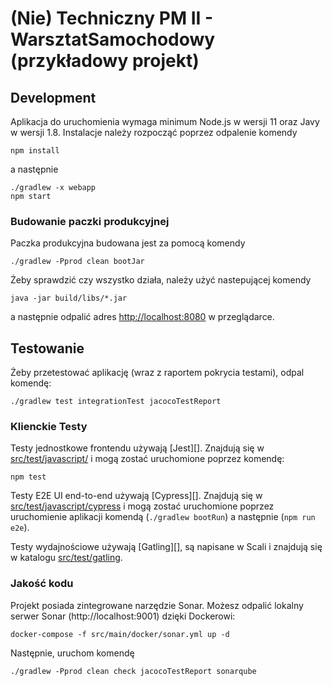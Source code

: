 # (Nie) Techniczny PM II - WarsztatSamochodowy (przykładowy projekt)

## Development

Aplikacja do uruchomienia wymaga minimum Node.js w wersji 11 oraz Javy w wersji 1.8. Instalacje należy rozpocząć poprzez odpalenie komendy

```
npm install
```
a następnie 
```
./gradlew -x webapp
npm start
```

### Budowanie paczki produkcyjnej 

Paczka produkcyjna budowana jest za pomocą komendy

```
./gradlew -Pprod clean bootJar
```

Żeby sprawdzić czy wszystko działa, należy użyć nastepującej komendy

```
java -jar build/libs/*.jar
```

a następnie odpalić adres [http://localhost:8080](http://localhost:8080) w przeglądarce.

## Testowanie

Żeby przetestować aplikację (wraz z raportem pokrycia testami), odpal komendę:

```
./gradlew test integrationTest jacocoTestReport
```

### Klienckie Testy

Testy jednostkowe frontendu używają [Jest][]. Znajdują się w [src/test/javascript/](src/test/javascript/) i mogą zostać uruchomione poprzez komendę:

```
npm test
```

Testy E2E UI end-to-end używają [Cypress][]. Znajdują się w [src/test/javascript/cypress](src/test/javascript/cypress)
i mogą zostać uruchomione poprzez uruchomienie aplikacji komendą (`./gradlew bootRun`) a następnie (`npm run e2e`).

Testy wydajnościowe używają [Gatling][], są napisane w Scali i znajdują się w katalogu [src/test/gatling](src/test/gatling).

### Jakość kodu

Projekt posiada zintegrowane narzędzie Sonar. Możesz odpalić lokalny serwer Sonar (http://localhost:9001) dzięki Dockerowi:

```
docker-compose -f src/main/docker/sonar.yml up -d
```

Następnie, uruchom komendę

```
./gradlew -Pprod clean check jacocoTestReport sonarqube
```

